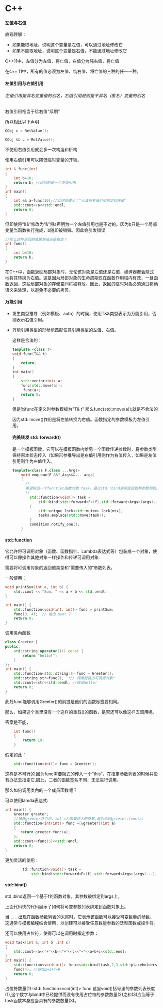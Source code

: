 # C++



#### 左值与右值

直观理解：

- 如果能取地址，说明这个变量是左值，可以通过地址修改它
- 如果不能取地址，说明这个变量是右值，不能通过地址修改它

C++11中，左值分为左值，将亡值，右值分为纯右值，将亡值

在c++ 11中，所有的值必须为左值、纯右值、将亡值的三种的任一一种。



#### 左值引用与右值引用

###### 左值引用是具名变量值的别名，右值引用是则是不具名（匿名）变量的别名

右值引用相当于给右值“续期”

所以相比以下声明

```C++
CObj c = RetValue();

CObj && c = RetValue();
```

不使用右值引用就会多一次构造和析构

使用右值引用可以降低临时变量的开销。

```c++
int & func(int)
{
    int b=10;
    return b; //返回的是一个左值引用
}
int main()
{
    int && a=func(10);//此时会提示：“无法将右值引用绑定到左值”
    std::cout<<a<<std::endl;
    return 0;
}
```

但即使将“&&”修改为“&”将a声明为一个左值引用也是不对的。因为b只是一个局部变量当函数执行完成，b随即被销毁。因此会引发错误

```C++
//那么这样返回的值是左值还是右值？
int func()
{
    int b=10;
    return b; 
}
```

在C++中，函数返回局部对象时，无论该对象是左值还是右值，编译器都会隐式地将其转换为右值。这是因为局部对象的生命周期仅在函数作用域内有效，一旦函数返回，这些局部对象的存储空间将被释放。因此，返回的临时对象必须通过移动语义来处理，以避免不必要的拷贝。



#### 万能引用

- 发生类型推导（例如模板、auto）的时候，使用T&&类型表示为万能引用，否则表示右值引用。

- 万能引用类型的形参能匹配任意引用类型的左值、右值。

  这样是合法的：

  ```C++
  template <class T>
  void func(T&& t)
  {
      return;
  }
  int main()
  {
      std::vector<int> a;
      func(std::move(a));
       func(a);
      return 0;
  }
  ```

  但是当func在定义时参数模板为"T& t" 那么func(std::move(a));就是不合法的

  因为std::move()作用是将左值转换为右值。函数指定的参数模板为左值引用。

  

  #### 完美转发 std::forward<T>(t)

  是一个模板函数，它可以在模板函数内给另一个函数传递参数时，将参数类型保持原本状态传入（如果形参推导出是右值引用则作为右值传入，如果是左值引用则作为左值传入。

  ```C++
  template<class F,class ...Args>
      void enqueue(F &&f,Args&&... args)
      {
      	/*
      	希望构造一个function函数对象 task。通过std::bind来绑定函数和参数列表。但是并不知道将要传入的函数与参数是			左值还是右值。因此可以用std::forward来使得它们保持原来的类型.
      	*/
          std::function<void()> task =
              std::bind(std::forward<F>(f),std::forward<Args>(args)...);
          {
              std::unique_lock<std::mutex> lock(mtx);
              tasks.emplace(std::move(task));
          }
          condition.notify_one();
      }
  ```




#### std::function

它允许将可调用对象（函数、函数指针、Lambda表达式等）包装成一个对象，使得可以像操作其他对象一样操作和传递可调用对象.

需要将可调用对象的返回值类型和“需要传入的”参数列表。

一般使用：

```C++
void printSum(int a, int b) {
    std::cout << "Sum: " << a + b << std::endl;
}

int main() {
    std::function<void(int, int)> func = printSum;
    func(3, 4);  // 输出 Sum: 7
    return 0;
}
```

调用类內函数

```C++
class Greeter {
public:
    std::string operator()() const {
        return "hello!";
    }
};
int main() {
    std::function<std::string()> func = Greeter();
    std::string str=func();  *// 调用封装的可调用对象*
    std::cout<<str<<std::endl; //输出hello!
    return 0;
}
```

此处func能够调用Greeter()的前提是他们的函数标签要相同。

那么，如果这个类里没有一个这样的重载()的函数，是否还可以像这样去调用呢。



答案是不能，

```C++
    int func()
    {
        return 10;
    }
```

假定如此：

```C++
    std::function<int()> func = Greeter();
```

这样是不可行的.因为func需要隐式的传入一个“this”，在指定参数列表的时候并没有办法去指定它,因此，二者的函数签名不同，无法进行调用。

那么如何调用类內的一个成员函数呢？

可以使用lamda表达式:

```C++
int main() {
    Greeter greeter;
    //捕获greeter并引用，int a为需要传入的参数,最后返回greeter.func(a)
    std::function<int(int)> func =[&greeter](int a)
    {
       return greeter.func(a);
    };
    std::cout<<func(5)<<std::endl;
    return 0;
}
```

更加灵活的使用：

```C++
   		td::function<void()> task =
            std::bind(std::forward<F>(f),std::forward<Args>(args)...);
```



#### std::bind()

std::bind返回一个基于f的函数对象，其参数被绑定到args上。

上面代码快的代码展示了如何将可变参数列表绑定到函数对象上。

当 `...` 出现在函数参数列表的末尾时，它表示该函数可以接受可变数量的参数。这通常与模板编程结合使用，以创建可以接受任意数量参数的泛型函数或操作符。

还可以使用占位符，使得可以在调用时指定参数：

```C++
void task(int a, int b ,int c)
{
    std::cout<<a<<"+"<<b<<"+"<<c<<"="<<a+b+c<<std::endl;
}
int main() {
    std::function<void(int)> func=std::bind(task,2,3,std::placeholders::_1);
    func(4); //输出2+3+4=9
    return 0;
}
```

占位符数量(1)=std::function<void(int)> func  这里void()括号里的参数列表长度(1),这个数字与bind中已经提供而没有使用占位符的参数数量(2)之和(3)应当等于task函数本身应当具有的参数数量(3)。